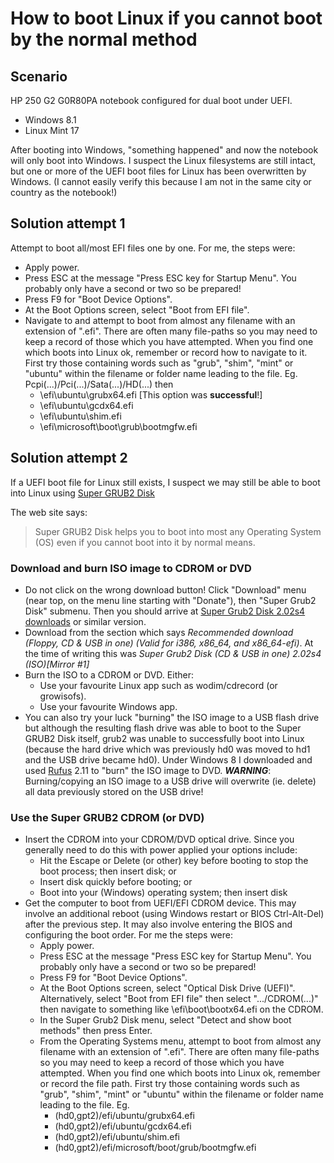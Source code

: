 How to boot Linux if you cannot boot by the normal method
=========================================================

## Scenario

HP 250 G2 G0R80PA notebook configured for dual boot under UEFI.
- Windows 8.1
- Linux Mint 17

After booting into Windows, "something happened" and now the notebook
will only boot into Windows. I suspect the Linux filesystems are still
intact, but one or more of the UEFI boot files for Linux has been
overwritten by Windows. (I cannot easily verify this because I am not
in the same city or country as the notebook!)


## Solution attempt 1

Attempt to boot all/most EFI files one by one. For me, the steps were:
- Apply power.
- Press ESC at the message "Press ESC key for Startup Menu". You probably
  only have a second or two so be prepared!
- Press F9 for "Boot Device Options".
- At the Boot Options screen, select "Boot from EFI file".
- Navigate to and attempt to boot from almost any filename with
  an extension of ".efi". There are often many file-paths so you may
  need to keep a record of those which you have attempted. When you
  find one which boots into Linux ok, remember or record how to
  navigate to it. First try those containing words such as "grub",
  "shim", "mint" or "ubuntu" within the filename or folder name
  leading to the file. Eg. Pcpi(...)/Pci(...)/Sata(...)/HD(...) then
  * \efi\ubuntu\grubx64.efi  [This option was **successful**!]
  * \efi\ubuntu\gcdx64.efi
  * \efi\ubuntu\shim.efi
  * \efi\microsoft\boot\grub\bootmgfw.efi


## Solution attempt 2

If a UEFI boot file for Linux still exists, I suspect we may still be able to
boot into Linux using [Super GRUB2 Disk](http://www.supergrubdisk.org/super-grub2-disk/)

The web site says:

> Super GRUB2 Disk helps you to boot into most any Operating System (OS)
> even if you cannot boot into it by normal means.

### Download and burn ISO image to CDROM or DVD

- Do not click on the wrong download button! Click "Download" menu (near
  top, on the menu line starting with "Donate"), then "Super Grub2 Disk"
  submenu. Then you should arrive at
  [Super Grub2 Disk 2.02s4 downloads](http://www.supergrubdisk.org/category/download/supergrub2diskdownload/super-grub2-disk-stable/)
  or similar version.
- Download from the section which says *Recommended download (Floppy, CD &
  USB in one) (Valid for i386, x86_64, and x86_64-efi)*. At the time of
  writing this was *Super Grub2 Disk (CD & USB in one) 2.02s4 (ISO)[Mirror #1]*
- Burn the ISO to a CDROM or DVD. Either:
  * Use your favourite Linux app such as wodim/cdrecord (or growisofs).
  * Use your favourite Windows app.
- You can also try your luck "burning" the ISO image to a USB flash drive
  but although the resulting flash drive was able to boot to the
  Super GRUB2 Disk itself, grub2 was unable to successfully boot into
  Linux (because the hard drive which was previously hd0 was moved to
  hd1 and the USB drive became hd0). Under Windows 8 I downloaded and
  used [Rufus](https://rufus.akeo.ie/) 2.11 to "burn" the ISO image to DVD.
  ***WARNING***: Burning/copying an ISO image to a USB drive will
  overwrite (ie. delete) all data previously stored on the USB drive!

### Use the Super GRUB2 CDROM (or DVD)

- Insert the CDROM into your CDROM/DVD optical drive.
  Since you generally need to do this with power applied your options include:
  * Hit the Escape or Delete (or other) key before booting to stop the boot
    process; then insert disk; or
  * Insert disk quickly before booting; or
  * Boot into your (Windows) operating system; then insert disk
- Get the computer to boot from UEFI/EFI CDROM device. This may involve an
  additional reboot (using Windows restart or BIOS Ctrl-Alt-Del) after the
  previous step. It may also involve entering the BIOS and configuring the
  boot order. For me the steps were:
  * Apply power.
  * Press ESC at the message "Press ESC key for Startup Menu". You probably
    only have a second or two so be prepared!
  * Press F9 for "Boot Device Options".
  * At the Boot Options screen, select "Optical Disk Drive (UEFI)".
    Alternatively, select "Boot from EFI file" then select ".../CDROM(...)"
    then navigate to something like \efi\boot\bootx64.efi on the CDROM.
  * In the Super Grub2 Disk menu, select "Detect and show boot methods"
    then press Enter.
  * From the Operating Systems menu, attempt to boot from almost any filename
    with an extension of ".efi". There are often many file-paths so you may
    need to keep a record of those which you have attempted. When you
    find one which boots into Linux ok, remember or record the file path.
    First try those containing words such as "grub", "shim", "mint" or
    "ubuntu" within the filename or folder name leading to the file. Eg.
    + (hd0,gpt2)/efi/ubuntu/grubx64.efi
    + (hd0,gpt2)/efi/ubuntu/gcdx64.efi
    + (hd0,gpt2)/efi/ubuntu/shim.efi
    + (hd0,gpt2)/efi/microsoft/boot/grub/bootmgfw.efi


